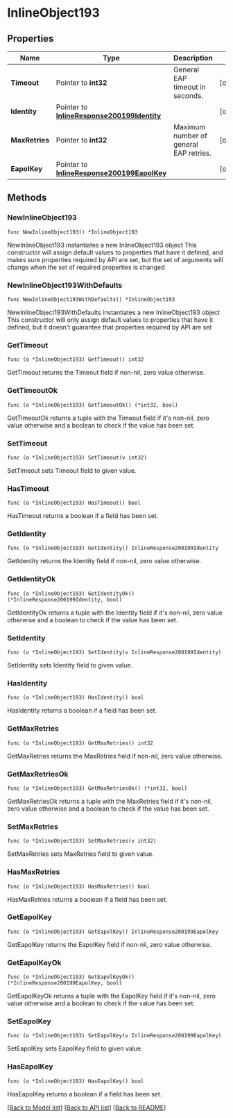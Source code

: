 # InlineObject193

## Properties

Name | Type | Description | Notes
------------ | ------------- | ------------- | -------------
**Timeout** | Pointer to **int32** | General EAP timeout in seconds. | [optional] 
**Identity** | Pointer to [**InlineResponse200199Identity**](InlineResponse200199Identity.md) |  | [optional] 
**MaxRetries** | Pointer to **int32** | Maximum number of general EAP retries. | [optional] 
**EapolKey** | Pointer to [**InlineResponse200199EapolKey**](InlineResponse200199EapolKey.md) |  | [optional] 

## Methods

### NewInlineObject193

`func NewInlineObject193() *InlineObject193`

NewInlineObject193 instantiates a new InlineObject193 object
This constructor will assign default values to properties that have it defined,
and makes sure properties required by API are set, but the set of arguments
will change when the set of required properties is changed

### NewInlineObject193WithDefaults

`func NewInlineObject193WithDefaults() *InlineObject193`

NewInlineObject193WithDefaults instantiates a new InlineObject193 object
This constructor will only assign default values to properties that have it defined,
but it doesn't guarantee that properties required by API are set

### GetTimeout

`func (o *InlineObject193) GetTimeout() int32`

GetTimeout returns the Timeout field if non-nil, zero value otherwise.

### GetTimeoutOk

`func (o *InlineObject193) GetTimeoutOk() (*int32, bool)`

GetTimeoutOk returns a tuple with the Timeout field if it's non-nil, zero value otherwise
and a boolean to check if the value has been set.

### SetTimeout

`func (o *InlineObject193) SetTimeout(v int32)`

SetTimeout sets Timeout field to given value.

### HasTimeout

`func (o *InlineObject193) HasTimeout() bool`

HasTimeout returns a boolean if a field has been set.

### GetIdentity

`func (o *InlineObject193) GetIdentity() InlineResponse200199Identity`

GetIdentity returns the Identity field if non-nil, zero value otherwise.

### GetIdentityOk

`func (o *InlineObject193) GetIdentityOk() (*InlineResponse200199Identity, bool)`

GetIdentityOk returns a tuple with the Identity field if it's non-nil, zero value otherwise
and a boolean to check if the value has been set.

### SetIdentity

`func (o *InlineObject193) SetIdentity(v InlineResponse200199Identity)`

SetIdentity sets Identity field to given value.

### HasIdentity

`func (o *InlineObject193) HasIdentity() bool`

HasIdentity returns a boolean if a field has been set.

### GetMaxRetries

`func (o *InlineObject193) GetMaxRetries() int32`

GetMaxRetries returns the MaxRetries field if non-nil, zero value otherwise.

### GetMaxRetriesOk

`func (o *InlineObject193) GetMaxRetriesOk() (*int32, bool)`

GetMaxRetriesOk returns a tuple with the MaxRetries field if it's non-nil, zero value otherwise
and a boolean to check if the value has been set.

### SetMaxRetries

`func (o *InlineObject193) SetMaxRetries(v int32)`

SetMaxRetries sets MaxRetries field to given value.

### HasMaxRetries

`func (o *InlineObject193) HasMaxRetries() bool`

HasMaxRetries returns a boolean if a field has been set.

### GetEapolKey

`func (o *InlineObject193) GetEapolKey() InlineResponse200199EapolKey`

GetEapolKey returns the EapolKey field if non-nil, zero value otherwise.

### GetEapolKeyOk

`func (o *InlineObject193) GetEapolKeyOk() (*InlineResponse200199EapolKey, bool)`

GetEapolKeyOk returns a tuple with the EapolKey field if it's non-nil, zero value otherwise
and a boolean to check if the value has been set.

### SetEapolKey

`func (o *InlineObject193) SetEapolKey(v InlineResponse200199EapolKey)`

SetEapolKey sets EapolKey field to given value.

### HasEapolKey

`func (o *InlineObject193) HasEapolKey() bool`

HasEapolKey returns a boolean if a field has been set.


[[Back to Model list]](../README.md#documentation-for-models) [[Back to API list]](../README.md#documentation-for-api-endpoints) [[Back to README]](../README.md)


